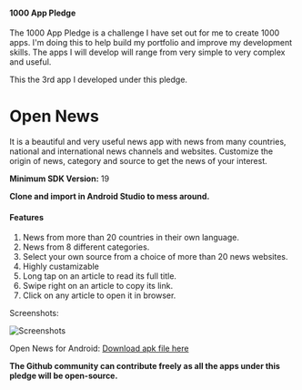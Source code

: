 #### 1000 App Pledge

The 1000 App Pledge is a challenge I have set out for me to create 1000 apps. I'm doing this to help build my portfolio and improve my development skills. The apps I will develop will range from very simple to very complex and useful.

This the 3rd app I developed under this pledge.

# Open News
It is a beautiful and very useful news app with news from many countries, national and international news channels and websites. Customize the origin of news, category and source to get the news of your interest.

**Minimum SDK Version:** 19

**Clone and import in Android Studio to mess around.**

#### Features
1. News from more than 20 countries in their own language.
2. News from 8 different categories.
3. Select your own source from a choice of more than 20 news websites.
4. Highly custamizable
5. Long tap on an article to read its full title.
6. Swipe right on an article to copy its link.
7. Click on any article to open it in browser.

Screenshots:

![Screenshots](https://user-images.githubusercontent.com/29485313/63019519-2de94400-beb9-11e9-82b6-94093c8217fb.jpg)

Open News for Android: [Download apk file here](https://drive.google.com/file/d/11IX6oRcE6gtGW7CxVIk-QcKb1GofNof-/view?usp=sharing)

**The Github community can contribute freely as all the apps under this pledge will be open-source.**
